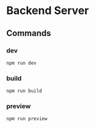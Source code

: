 # Backend Server

## Commands

### dev

```shell
npm run dev
```

### build

```shell
npm run build
```

### preview

```shell
npm run preview
```
